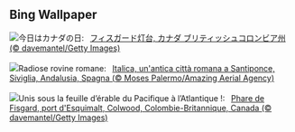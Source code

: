 ## Bing Wallpaper
![](https://www.bing.com/th?id=OHR.FisgardLighthouse_JA-JP9618708130_UHD.jpg&w=1000)今日はカナダの日:&nbsp;&ensp;[フィスガード灯台, カナダ ブリティッシュコロンビア州 (© davemantel/Getty Images)](https://www.bing.com/th?id=OHR.FisgardLighthouse_JA-JP9618708130_UHD.jpg)
<br><br/>
![](https://www.bing.com/th?id=OHR.ItalicaRuins_IT-IT3637207546_UHD.jpg&w=1000)Radiose rovine romane:&nbsp;&ensp;[Italica, un'antica città romana a Santiponce, Siviglia, Andalusia, Spagna (© Moses Palermo/Amazing Aerial Agency)](https://www.bing.com/th?id=OHR.ItalicaRuins_IT-IT3637207546_UHD.jpg)
<br><br/>
![](https://www.bing.com/th?id=OHR.FisgardLighthouse_FR-FR7596685906_UHD.jpg&w=1000)Unis sous la feuille d’érable du Pacifique à l’Atlantique !:&nbsp;&ensp;[Phare de Fisgard, port d'Esquimalt, Colwood, Colombie-Britannique, Canada (© davemantel/Getty Images)](https://www.bing.com/th?id=OHR.FisgardLighthouse_FR-FR7596685906_UHD.jpg)
<br><br/>
